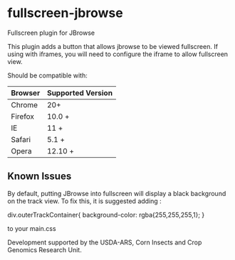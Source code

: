 # fullscreen-jbrowse
Fullscreen plugin for JBrowse

This plugin adds a button that allows jbrowse to be viewed fullscreen.
If using with iframes, you will need to configure the iframe to allow fullscreen
view.

Should be compatible with:

| Browser | Supported Version|
|---------|------------------|
| Chrome | 20+ |
| Firefox | 10.0 + |
| IE | 11 + |
|Safari | 5.1 + |
|Opera | 12.10 + |



## Known Issues
By default, putting JBrowse into fullscreen will display a black background on
the track view. To fix this, it is suggested adding :

div.outerTrackContainer{
	background-color: rgba{255,255,255,1};
}

to your main.css

Development supported by the USDA-ARS, Corn Insects and Crop Genomics Research 
Unit.
